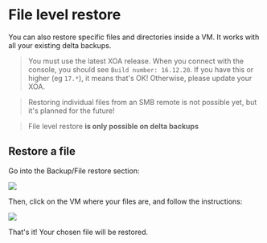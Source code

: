 # File level restore

You can also restore specific files and directories inside a VM. It works with all your existing delta backups.

> You must use the latest XOA release. When you connect with the console, you should see `Build number: 16.12.20`. If you have this or higher (eg `17.*`), it means that's OK! Otherwise, please update your XOA.

> Restoring individual files from an SMB remote is not possible yet, but it's planned for the future!

> File level restore **is only possible on delta backups**

## Restore a file

Go into the Backup/File restore section:

![](https://xen-orchestra.com/blog/content/images/2016/12/filelevelrestore1.png)

Then, click on the VM where your files are, and follow the instructions:

![](https://xen-orchestra.com/blog/content/images/2016/12/filelevelrestore2.png)

That's it! Your chosen file will be restored.
